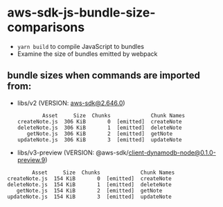 # aws-sdk-js-bundle-size-comparisons

- `yarn build` to compile JavaScript to bundles
- Examine the size of bundles emitted by webpack

## bundle sizes when commands are imported from:

- libs/v2 (VERSION: aws-sdk@2.646.0)

  ```console
          Asset     Size  Chunks             Chunk Names
  createNote.js  306 KiB       0  [emitted]  createNote
  deleteNote.js  306 KiB       1  [emitted]  deleteNote
     getNote.js  306 KiB       2  [emitted]  getNote
  updateNote.js  306 KiB       3  [emitted]  updateNote
  ```

- libs/v3-preview (VERSION: @aws-sdk/client-dynamodb-node@0.1.0-preview.9)

```console
        Asset     Size  Chunks             Chunk Names
createNote.js  154 KiB       0  [emitted]  createNote
deleteNote.js  154 KiB       1  [emitted]  deleteNote
   getNote.js  154 KiB       2  [emitted]  getNote
updateNote.js  154 KiB       3  [emitted]  updateNote
```
